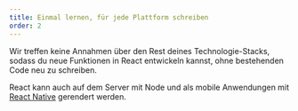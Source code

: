 ```yaml
---
title: Einmal lernen, für jede Plattform schreiben
order: 2
---
```


Wir treffen keine Annahmen über den Rest deines Technologie-Stacks, sodass du neue Funktionen in React entwickeln kannst, ohne bestehenden Code neu zu schreiben.

React kann auch auf dem Server mit Node und als mobile Anwendungen mit [React Native](https://reactnative.dev/) gerendert werden.
